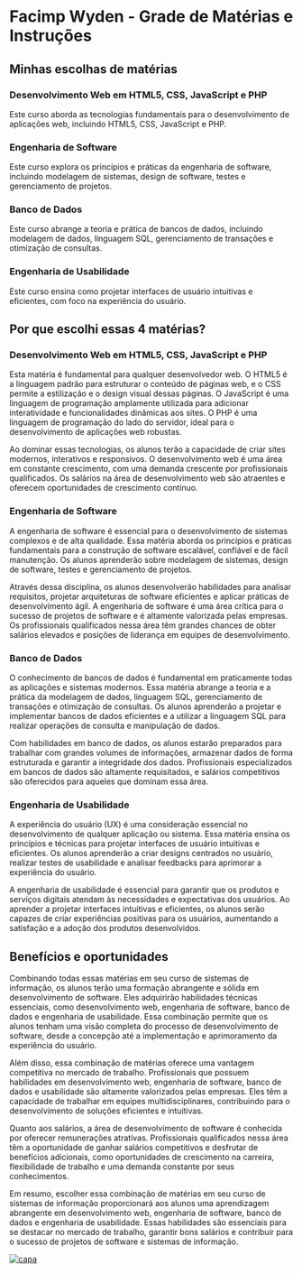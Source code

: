 # Facimp Wyden - Grade de Matérias e Instruções

## Minhas escolhas de matérias

### Desenvolvimento Web em HTML5, CSS, JavaScript e PHP
Este curso aborda as tecnologias fundamentais para o desenvolvimento de aplicações web, incluindo HTML5, CSS, JavaScript e PHP.

### Engenharia de Software
Este curso explora os princípios e práticas da engenharia de software, incluindo modelagem de sistemas, design de software, testes e gerenciamento de projetos.

### Banco de Dados
Este curso abrange a teoria e prática de bancos de dados, incluindo modelagem de dados, linguagem SQL, gerenciamento de transações e otimização de consultas.

### Engenharia de Usabilidade
Este curso ensina como projetar interfaces de usuário intuitivas e eficientes, com foco na experiência do usuário.

## Por que escolhi essas 4 matérias?

### Desenvolvimento Web em HTML5, CSS, JavaScript e PHP
Esta matéria é fundamental para qualquer desenvolvedor web. O HTML5 é a linguagem padrão para estruturar o conteúdo de páginas web, e o CSS permite a estilização e o design visual dessas páginas. O JavaScript é uma linguagem de programação amplamente utilizada para adicionar interatividade e funcionalidades dinâmicas aos sites. O PHP é uma linguagem de programação do lado do servidor, ideal para o desenvolvimento de aplicações web robustas.

Ao dominar essas tecnologias, os alunos terão a capacidade de criar sites modernos, interativos e responsivos. O desenvolvimento web é uma área em constante crescimento, com uma demanda crescente por profissionais qualificados. Os salários na área de desenvolvimento web são atraentes e oferecem oportunidades de crescimento contínuo.

### Engenharia de Software
A engenharia de software é essencial para o desenvolvimento de sistemas complexos e de alta qualidade. Essa matéria aborda os princípios e práticas fundamentais para a construção de software escalável, confiável e de fácil manutenção. Os alunos aprenderão sobre modelagem de sistemas, design de software, testes e gerenciamento de projetos.

Através dessa disciplina, os alunos desenvolverão habilidades para analisar requisitos, projetar arquiteturas de software eficientes e aplicar práticas de desenvolvimento ágil. A engenharia de software é uma área crítica para o sucesso de projetos de software e é altamente valorizada pelas empresas. Os profissionais qualificados nessa área têm grandes chances de obter salários elevados e posições de liderança em equipes de desenvolvimento.

### Banco de Dados
O conhecimento de bancos de dados é fundamental em praticamente todas as aplicações e sistemas modernos. Essa matéria abrange a teoria e a prática da modelagem de dados, linguagem SQL, gerenciamento de transações e otimização de consultas. Os alunos aprenderão a projetar e implementar bancos de dados eficientes e a utilizar a linguagem SQL para realizar operações de consulta e manipulação de dados.

Com habilidades em banco de dados, os alunos estarão preparados para trabalhar com grandes volumes de informações, armazenar dados de forma estruturada e garantir a integridade dos dados. Profissionais especializados em bancos de dados são altamente requisitados, e salários competitivos são oferecidos para aqueles que dominam essa área.

### Engenharia de Usabilidade
A experiência do usuário (UX) é uma consideração essencial no desenvolvimento de qualquer aplicação ou sistema. Essa matéria ensina os princípios e técnicas para projetar interfaces de usuário intuitivas e eficientes. Os alunos aprenderão a criar designs centrados no usuário, realizar testes de usabilidade e analisar feedbacks para aprimorar a experiência do usuário.

A engenharia de usabilidade é essencial para garantir que os produtos e serviços digitais atendam às necessidades e expectativas dos usuários. Ao aprender a projetar interfaces intuitivas e eficientes, os alunos serão capazes de criar experiências positivas para os usuários, aumentando a satisfação e a adoção dos produtos desenvolvidos.

## Benefícios e oportunidades

Combinando todas essas matérias em seu curso de sistemas de informação, os alunos terão uma formação abrangente e sólida em desenvolvimento de software. Eles adquirirão habilidades técnicas essenciais, como desenvolvimento web, engenharia de software, banco de dados e engenharia de usabilidade. Essa combinação permite que os alunos tenham uma visão completa do processo de desenvolvimento de software, desde a concepção até a implementação e aprimoramento da experiência do usuário.

Além disso, essa combinação de matérias oferece uma vantagem competitiva no mercado de trabalho. Profissionais que possuem habilidades em desenvolvimento web, engenharia de software, banco de dados e usabilidade são altamente valorizados pelas empresas. Eles têm a capacidade de trabalhar em equipes multidisciplinares, contribuindo para o desenvolvimento de soluções eficientes e intuitivas.

Quanto aos salários, a área de desenvolvimento de software é conhecida por oferecer remunerações atrativas. Profissionais qualificados nessa área têm a oportunidade de ganhar salários competitivos e desfrutar de benefícios adicionais, como oportunidades de crescimento na carreira, flexibilidade de trabalho e uma demanda constante por seus conhecimentos.

Em resumo, escolher essa combinação de matérias em seu curso de sistemas de informação proporcionará aos alunos uma aprendizagem abrangente em desenvolvimento web, engenharia de software, banco de dados e engenharia de usabilidade. Essas habilidades são essenciais para se destacar no mercado de trabalho, garantir bons salários e contribuir para o sucesso de projetos de software e sistemas de informação.

[![capa]()](https://github.com/SolarisSy/Facimp-Wyden-Grade-materias-instrucao-e-escolha/blob/main/Todas%20as%20mat%C3%A9rias.md)
